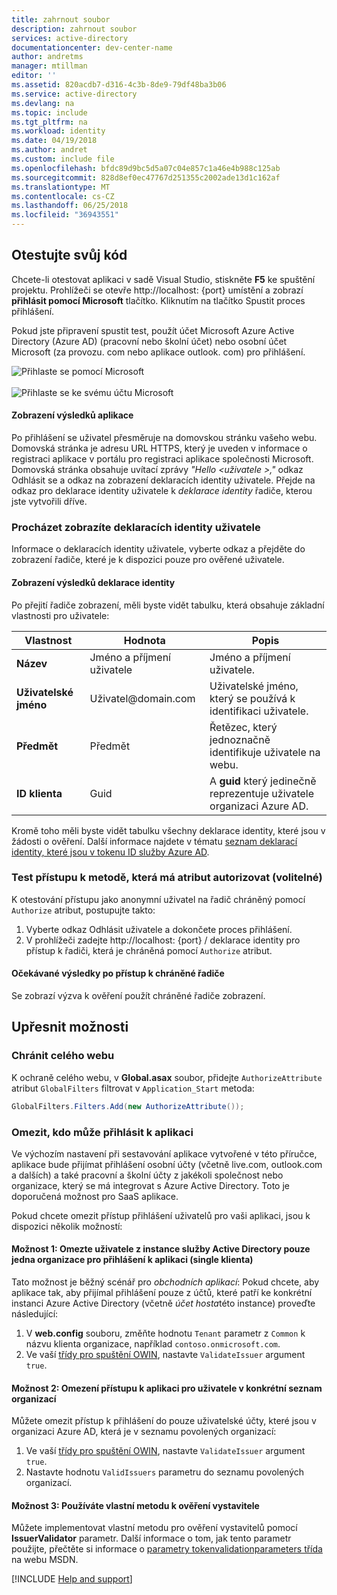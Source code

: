 ```yaml
---
title: zahrnout soubor
description: zahrnout soubor
services: active-directory
documentationcenter: dev-center-name
author: andretms
manager: mtillman
editor: ''
ms.assetid: 820acdb7-d316-4c3b-8de9-79df48ba3b06
ms.service: active-directory
ms.devlang: na
ms.topic: include
ms.tgt_pltfrm: na
ms.workload: identity
ms.date: 04/19/2018
ms.author: andret
ms.custom: include file
ms.openlocfilehash: bfdc89d9bc5d5a07c04e857c1a46e4b988c125ab
ms.sourcegitcommit: 828d8ef0ec47767d251355c2002ade13d1c162af
ms.translationtype: MT
ms.contentlocale: cs-CZ
ms.lasthandoff: 06/25/2018
ms.locfileid: "36943551"
---
```

## <a name="test-your-code"></a>Otestujte svůj kód

Chcete-li otestovat aplikaci v sadě Visual Studio, stiskněte **F5** ke spuštění projektu. Prohlížeči se otevře http://<span></span>localhost: {port} umístění a zobrazí **přihlásit pomocí Microsoft** tlačítko. Kliknutím na tlačítko Spustit proces přihlášení.

Pokud jste připravení spustit test, použít účet Microsoft Azure Active Directory (Azure AD) (pracovní nebo školní účet) nebo osobní účet Microsoft (<span>za provozu.</span> com nebo <span>aplikace outlook.</span> com) pro přihlášení.

![Přihlaste se pomocí Microsoft](media/active-directory-develop-guidedsetup-aspnetwebapp-test/aspnetbrowsersignin.png)
<br/><br/>
![Přihlaste se ke svému účtu Microsoft](media/active-directory-develop-guidedsetup-aspnetwebapp-test/aspnetbrowsersignin2.png)

#### <a name="view-application-results"></a>Zobrazení výsledků aplikace
Po přihlášení se uživatel přesměruje na domovskou stránku vašeho webu. Domovská stránka je adresu URL HTTPS, který je uveden v informace o registraci aplikace v portálu pro registraci aplikace společnosti Microsoft. Domovská stránka obsahuje uvítací zprávy *"Hello \<uživatele >,"* odkaz Odhlásit se a odkaz na zobrazení deklaracích identity uživatele. Přejde na odkaz pro deklarace identity uživatele k *deklarace identity* řadiče, kterou jste vytvořili dříve.

### <a name="browse-to-see-the-users-claims"></a>Procházet zobrazíte deklaracích identity uživatele
Informace o deklaracích identity uživatele, vyberte odkaz a přejděte do zobrazení řadiče, které je k dispozici pouze pro ověřené uživatele.

#### <a name="view-the-claims-results"></a>Zobrazení výsledků deklarace identity
Po přejití řadiče zobrazení, měli byste vidět tabulku, která obsahuje základní vlastnosti pro uživatele:

|Vlastnost |Hodnota |Popis |
|---|---|---|
|**Název** |Jméno a příjmení uživatele | Jméno a příjmení uživatele.
|**Uživatelské jméno** |Uživatel<span>@domain.com</span> | Uživatelské jméno, který se používá k identifikaci uživatele.
|**Předmět** |Předmět |Řetězec, který jednoznačně identifikuje uživatele na webu.|
|**ID klienta** |Guid | A **guid** který jedinečně reprezentuje uživatele organizaci Azure AD.|

Kromě toho měli byste vidět tabulku všechny deklarace identity, které jsou v žádosti o ověření. Další informace najdete v tématu [seznam deklarací identity, které jsou v tokenu ID služby Azure AD](https://docs.microsoft.com/azure/active-directory/develop/active-directory-token-and-claims).


### <a name="test-access-to-a-method-that-has-an-authorize-attribute-optional"></a>Test přístupu k metodě, která má atribut autorizovat (volitelné)
K otestování přístupu jako anonymní uživatel na řadič chráněný pomocí `Authorize` atribut, postupujte takto:
1. Vyberte odkaz Odhlásit uživatele a dokončete proces přihlášení.
2. V prohlížeči zadejte http://<span></span>localhost: {port} / deklarace identity pro přístup k řadiči, která je chráněná pomocí `Authorize` atribut.

#### <a name="expected-results-after-access-to-a-protected-controller"></a>Očekávané výsledky po přístup k chráněné řadiče
Se zobrazí výzva k ověření použít chráněné řadiče zobrazení.

## <a name="advanced-options"></a>Upřesnit možnosti

<!--start-collapse-->
### <a name="protect-your-entire-website"></a>Chránit celého webu
K ochraně celého webu, v **Global.asax** soubor, přidejte `AuthorizeAttribute` atribut `GlobalFilters` filtrovat v `Application_Start` metoda:

```csharp
GlobalFilters.Filters.Add(new AuthorizeAttribute());
```
<!--end-collapse-->

### <a name="restrict-who-can-sign-in-to-your-application"></a>Omezit, kdo může přihlásit k aplikaci
Ve výchozím nastavení při sestavování aplikace vytvořené v této příručce, aplikace bude přijímat přihlášení osobní účty (včetně live.com, outlook.com a dalších) a také pracovní a školní účty z jakékoli společnost nebo organizace, který se má integrovat s Azure Active Directory. Toto je doporučená možnost pro SaaS aplikace.

Pokud chcete omezit přístup přihlášení uživatelů pro vaši aplikaci, jsou k dispozici několik možností:

#### <a name="option-1-restrict-users-from-only-one-organizations-active-directory-instance-to-sign-in-to-your-application-single-tenant"></a>Možnost 1: Omezte uživatele z instance služby Active Directory pouze jedna organizace pro přihlášení k aplikaci (single klienta)

Tato možnost je běžný scénář pro *obchodních aplikací*: Pokud chcete, aby aplikace tak, aby přijímal přihlášení pouze z účtů, které patří ke konkrétní instanci Azure Active Directory (včetně *účet hosta*této instance) proveďte následující:

1. V **web.config** souboru, změňte hodnotu `Tenant` parametr z `Common` k názvu klienta organizace, například `contoso.onmicrosoft.com`.
2. Ve vaší [třídy pro spuštění OWIN](#configure-the-authentication-pipeline), nastavte `ValidateIssuer` argument `true`.

#### <a name="option-2-restrict-access-to-your-application-to-users-in-a-specific-list-of-organizations"></a>Možnost 2: Omezení přístupu k aplikaci pro uživatele v konkrétní seznam organizací

Můžete omezit přístup k přihlášení do pouze uživatelské účty, které jsou v organizaci Azure AD, která je v seznamu povolených organizací:
1. Ve vaší [třídy pro spuštění OWIN](#configure-the-authentication-pipeline), nastavte `ValidateIssuer` argument `true`.
2. Nastavte hodnotu `ValidIssuers` parametru do seznamu povolených organizací.

#### <a name="option-3-use-a-custom-method-to-validate-issuers"></a>Možnost 3: Používáte vlastní metodu k ověření vystavitele
Můžete implementovat vlastní metodu pro ověření vystavitelů pomocí **IssuerValidator** parametr. Další informace o tom, jak tento parametr použijte, přečtěte si informace o [parametry tokenvalidationparameters třída](https://msdn.microsoft.com/library/system.identitymodel.tokens.tokenvalidationparameters.aspx) na webu MSDN.

[!INCLUDE [Help and support](./active-directory-develop-help-support-include.md)]
